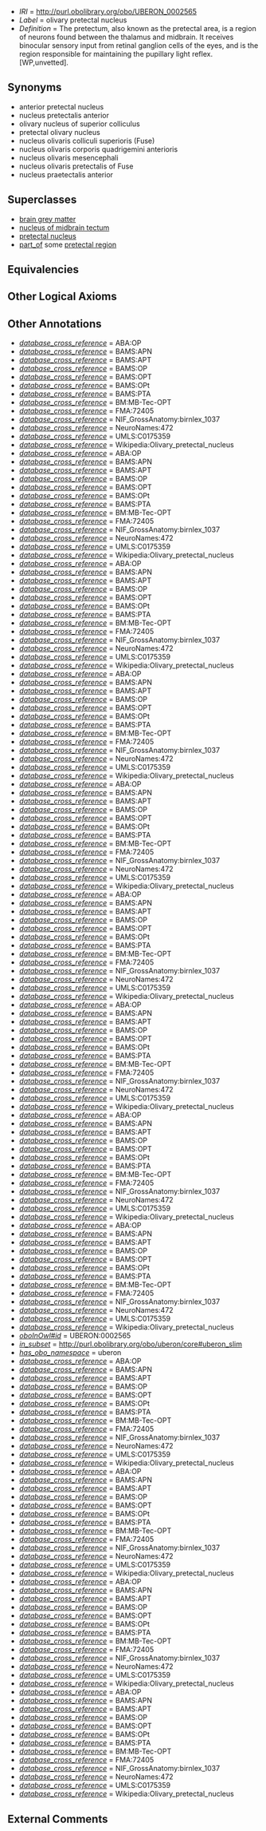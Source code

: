  * *IRI* = http://purl.obolibrary.org/obo/UBERON_0002565
 * *Label* = olivary pretectal nucleus
 * *Definition* = The pretectum, also known as the pretectal area, is a region of neurons found between the thalamus and midbrain. It receives binocular sensory input from retinal ganglion cells of the eyes, and is the region responsible for maintaining the pupillary light reflex. [WP,unvetted].

## Synonyms

 * anterior pretectal nucleus
 * nucleus pretectalis anterior
 * olivary nucleus of superior colliculus
 * pretectal olivary nucleus
 * nucleus olivaris colliculi superioris (Fuse)
 * nucleus olivaris corporis quadrigemini anterioris
 * nucleus olivaris mesencephali
 * nucleus olivaris pretectalis of Fuse
 * nucleus praetectalis anterior

## Superclasses

 * [brain grey matter](../../UBERON/28/UBERON_0003528.md)
 * [nucleus of midbrain tectum](../../UBERON/14/UBERON_0011214.md)
 * [pretectal nucleus](../../UBERON/50/UBERON_0014450.md)
 * [part_of](../../BFO/50/BFO_0000050.md) some [pretectal region](../../UBERON/44/UBERON_0001944.md)

## Equivalencies


## Other Logical Axioms


## Other Annotations

 * *[database_cross_reference](../../ef/oboInOwl#hasDbXref.md)* = ABA:OP
 * *[database_cross_reference](../../ef/oboInOwl#hasDbXref.md)* = BAMS:APN
 * *[database_cross_reference](../../ef/oboInOwl#hasDbXref.md)* = BAMS:APT
 * *[database_cross_reference](../../ef/oboInOwl#hasDbXref.md)* = BAMS:OP
 * *[database_cross_reference](../../ef/oboInOwl#hasDbXref.md)* = BAMS:OPT
 * *[database_cross_reference](../../ef/oboInOwl#hasDbXref.md)* = BAMS:OPt
 * *[database_cross_reference](../../ef/oboInOwl#hasDbXref.md)* = BAMS:PTA
 * *[database_cross_reference](../../ef/oboInOwl#hasDbXref.md)* = BM:MB-Tec-OPT
 * *[database_cross_reference](../../ef/oboInOwl#hasDbXref.md)* = FMA:72405
 * *[database_cross_reference](../../ef/oboInOwl#hasDbXref.md)* = NIF_GrossAnatomy:birnlex_1037
 * *[database_cross_reference](../../ef/oboInOwl#hasDbXref.md)* = NeuroNames:472
 * *[database_cross_reference](../../ef/oboInOwl#hasDbXref.md)* = UMLS:C0175359
 * *[database_cross_reference](../../ef/oboInOwl#hasDbXref.md)* = Wikipedia:Olivary_pretectal_nucleus
 * *[database_cross_reference](../../ef/oboInOwl#hasDbXref.md)* = ABA:OP
 * *[database_cross_reference](../../ef/oboInOwl#hasDbXref.md)* = BAMS:APN
 * *[database_cross_reference](../../ef/oboInOwl#hasDbXref.md)* = BAMS:APT
 * *[database_cross_reference](../../ef/oboInOwl#hasDbXref.md)* = BAMS:OP
 * *[database_cross_reference](../../ef/oboInOwl#hasDbXref.md)* = BAMS:OPT
 * *[database_cross_reference](../../ef/oboInOwl#hasDbXref.md)* = BAMS:OPt
 * *[database_cross_reference](../../ef/oboInOwl#hasDbXref.md)* = BAMS:PTA
 * *[database_cross_reference](../../ef/oboInOwl#hasDbXref.md)* = BM:MB-Tec-OPT
 * *[database_cross_reference](../../ef/oboInOwl#hasDbXref.md)* = FMA:72405
 * *[database_cross_reference](../../ef/oboInOwl#hasDbXref.md)* = NIF_GrossAnatomy:birnlex_1037
 * *[database_cross_reference](../../ef/oboInOwl#hasDbXref.md)* = NeuroNames:472
 * *[database_cross_reference](../../ef/oboInOwl#hasDbXref.md)* = UMLS:C0175359
 * *[database_cross_reference](../../ef/oboInOwl#hasDbXref.md)* = Wikipedia:Olivary_pretectal_nucleus
 * *[database_cross_reference](../../ef/oboInOwl#hasDbXref.md)* = ABA:OP
 * *[database_cross_reference](../../ef/oboInOwl#hasDbXref.md)* = BAMS:APN
 * *[database_cross_reference](../../ef/oboInOwl#hasDbXref.md)* = BAMS:APT
 * *[database_cross_reference](../../ef/oboInOwl#hasDbXref.md)* = BAMS:OP
 * *[database_cross_reference](../../ef/oboInOwl#hasDbXref.md)* = BAMS:OPT
 * *[database_cross_reference](../../ef/oboInOwl#hasDbXref.md)* = BAMS:OPt
 * *[database_cross_reference](../../ef/oboInOwl#hasDbXref.md)* = BAMS:PTA
 * *[database_cross_reference](../../ef/oboInOwl#hasDbXref.md)* = BM:MB-Tec-OPT
 * *[database_cross_reference](../../ef/oboInOwl#hasDbXref.md)* = FMA:72405
 * *[database_cross_reference](../../ef/oboInOwl#hasDbXref.md)* = NIF_GrossAnatomy:birnlex_1037
 * *[database_cross_reference](../../ef/oboInOwl#hasDbXref.md)* = NeuroNames:472
 * *[database_cross_reference](../../ef/oboInOwl#hasDbXref.md)* = UMLS:C0175359
 * *[database_cross_reference](../../ef/oboInOwl#hasDbXref.md)* = Wikipedia:Olivary_pretectal_nucleus
 * *[database_cross_reference](../../ef/oboInOwl#hasDbXref.md)* = ABA:OP
 * *[database_cross_reference](../../ef/oboInOwl#hasDbXref.md)* = BAMS:APN
 * *[database_cross_reference](../../ef/oboInOwl#hasDbXref.md)* = BAMS:APT
 * *[database_cross_reference](../../ef/oboInOwl#hasDbXref.md)* = BAMS:OP
 * *[database_cross_reference](../../ef/oboInOwl#hasDbXref.md)* = BAMS:OPT
 * *[database_cross_reference](../../ef/oboInOwl#hasDbXref.md)* = BAMS:OPt
 * *[database_cross_reference](../../ef/oboInOwl#hasDbXref.md)* = BAMS:PTA
 * *[database_cross_reference](../../ef/oboInOwl#hasDbXref.md)* = BM:MB-Tec-OPT
 * *[database_cross_reference](../../ef/oboInOwl#hasDbXref.md)* = FMA:72405
 * *[database_cross_reference](../../ef/oboInOwl#hasDbXref.md)* = NIF_GrossAnatomy:birnlex_1037
 * *[database_cross_reference](../../ef/oboInOwl#hasDbXref.md)* = NeuroNames:472
 * *[database_cross_reference](../../ef/oboInOwl#hasDbXref.md)* = UMLS:C0175359
 * *[database_cross_reference](../../ef/oboInOwl#hasDbXref.md)* = Wikipedia:Olivary_pretectal_nucleus
 * *[database_cross_reference](../../ef/oboInOwl#hasDbXref.md)* = ABA:OP
 * *[database_cross_reference](../../ef/oboInOwl#hasDbXref.md)* = BAMS:APN
 * *[database_cross_reference](../../ef/oboInOwl#hasDbXref.md)* = BAMS:APT
 * *[database_cross_reference](../../ef/oboInOwl#hasDbXref.md)* = BAMS:OP
 * *[database_cross_reference](../../ef/oboInOwl#hasDbXref.md)* = BAMS:OPT
 * *[database_cross_reference](../../ef/oboInOwl#hasDbXref.md)* = BAMS:OPt
 * *[database_cross_reference](../../ef/oboInOwl#hasDbXref.md)* = BAMS:PTA
 * *[database_cross_reference](../../ef/oboInOwl#hasDbXref.md)* = BM:MB-Tec-OPT
 * *[database_cross_reference](../../ef/oboInOwl#hasDbXref.md)* = FMA:72405
 * *[database_cross_reference](../../ef/oboInOwl#hasDbXref.md)* = NIF_GrossAnatomy:birnlex_1037
 * *[database_cross_reference](../../ef/oboInOwl#hasDbXref.md)* = NeuroNames:472
 * *[database_cross_reference](../../ef/oboInOwl#hasDbXref.md)* = UMLS:C0175359
 * *[database_cross_reference](../../ef/oboInOwl#hasDbXref.md)* = Wikipedia:Olivary_pretectal_nucleus
 * *[database_cross_reference](../../ef/oboInOwl#hasDbXref.md)* = ABA:OP
 * *[database_cross_reference](../../ef/oboInOwl#hasDbXref.md)* = BAMS:APN
 * *[database_cross_reference](../../ef/oboInOwl#hasDbXref.md)* = BAMS:APT
 * *[database_cross_reference](../../ef/oboInOwl#hasDbXref.md)* = BAMS:OP
 * *[database_cross_reference](../../ef/oboInOwl#hasDbXref.md)* = BAMS:OPT
 * *[database_cross_reference](../../ef/oboInOwl#hasDbXref.md)* = BAMS:OPt
 * *[database_cross_reference](../../ef/oboInOwl#hasDbXref.md)* = BAMS:PTA
 * *[database_cross_reference](../../ef/oboInOwl#hasDbXref.md)* = BM:MB-Tec-OPT
 * *[database_cross_reference](../../ef/oboInOwl#hasDbXref.md)* = FMA:72405
 * *[database_cross_reference](../../ef/oboInOwl#hasDbXref.md)* = NIF_GrossAnatomy:birnlex_1037
 * *[database_cross_reference](../../ef/oboInOwl#hasDbXref.md)* = NeuroNames:472
 * *[database_cross_reference](../../ef/oboInOwl#hasDbXref.md)* = UMLS:C0175359
 * *[database_cross_reference](../../ef/oboInOwl#hasDbXref.md)* = Wikipedia:Olivary_pretectal_nucleus
 * *[database_cross_reference](../../ef/oboInOwl#hasDbXref.md)* = ABA:OP
 * *[database_cross_reference](../../ef/oboInOwl#hasDbXref.md)* = BAMS:APN
 * *[database_cross_reference](../../ef/oboInOwl#hasDbXref.md)* = BAMS:APT
 * *[database_cross_reference](../../ef/oboInOwl#hasDbXref.md)* = BAMS:OP
 * *[database_cross_reference](../../ef/oboInOwl#hasDbXref.md)* = BAMS:OPT
 * *[database_cross_reference](../../ef/oboInOwl#hasDbXref.md)* = BAMS:OPt
 * *[database_cross_reference](../../ef/oboInOwl#hasDbXref.md)* = BAMS:PTA
 * *[database_cross_reference](../../ef/oboInOwl#hasDbXref.md)* = BM:MB-Tec-OPT
 * *[database_cross_reference](../../ef/oboInOwl#hasDbXref.md)* = FMA:72405
 * *[database_cross_reference](../../ef/oboInOwl#hasDbXref.md)* = NIF_GrossAnatomy:birnlex_1037
 * *[database_cross_reference](../../ef/oboInOwl#hasDbXref.md)* = NeuroNames:472
 * *[database_cross_reference](../../ef/oboInOwl#hasDbXref.md)* = UMLS:C0175359
 * *[database_cross_reference](../../ef/oboInOwl#hasDbXref.md)* = Wikipedia:Olivary_pretectal_nucleus
 * *[database_cross_reference](../../ef/oboInOwl#hasDbXref.md)* = ABA:OP
 * *[database_cross_reference](../../ef/oboInOwl#hasDbXref.md)* = BAMS:APN
 * *[database_cross_reference](../../ef/oboInOwl#hasDbXref.md)* = BAMS:APT
 * *[database_cross_reference](../../ef/oboInOwl#hasDbXref.md)* = BAMS:OP
 * *[database_cross_reference](../../ef/oboInOwl#hasDbXref.md)* = BAMS:OPT
 * *[database_cross_reference](../../ef/oboInOwl#hasDbXref.md)* = BAMS:OPt
 * *[database_cross_reference](../../ef/oboInOwl#hasDbXref.md)* = BAMS:PTA
 * *[database_cross_reference](../../ef/oboInOwl#hasDbXref.md)* = BM:MB-Tec-OPT
 * *[database_cross_reference](../../ef/oboInOwl#hasDbXref.md)* = FMA:72405
 * *[database_cross_reference](../../ef/oboInOwl#hasDbXref.md)* = NIF_GrossAnatomy:birnlex_1037
 * *[database_cross_reference](../../ef/oboInOwl#hasDbXref.md)* = NeuroNames:472
 * *[database_cross_reference](../../ef/oboInOwl#hasDbXref.md)* = UMLS:C0175359
 * *[database_cross_reference](../../ef/oboInOwl#hasDbXref.md)* = Wikipedia:Olivary_pretectal_nucleus
 * *[database_cross_reference](../../ef/oboInOwl#hasDbXref.md)* = ABA:OP
 * *[database_cross_reference](../../ef/oboInOwl#hasDbXref.md)* = BAMS:APN
 * *[database_cross_reference](../../ef/oboInOwl#hasDbXref.md)* = BAMS:APT
 * *[database_cross_reference](../../ef/oboInOwl#hasDbXref.md)* = BAMS:OP
 * *[database_cross_reference](../../ef/oboInOwl#hasDbXref.md)* = BAMS:OPT
 * *[database_cross_reference](../../ef/oboInOwl#hasDbXref.md)* = BAMS:OPt
 * *[database_cross_reference](../../ef/oboInOwl#hasDbXref.md)* = BAMS:PTA
 * *[database_cross_reference](../../ef/oboInOwl#hasDbXref.md)* = BM:MB-Tec-OPT
 * *[database_cross_reference](../../ef/oboInOwl#hasDbXref.md)* = FMA:72405
 * *[database_cross_reference](../../ef/oboInOwl#hasDbXref.md)* = NIF_GrossAnatomy:birnlex_1037
 * *[database_cross_reference](../../ef/oboInOwl#hasDbXref.md)* = NeuroNames:472
 * *[database_cross_reference](../../ef/oboInOwl#hasDbXref.md)* = UMLS:C0175359
 * *[database_cross_reference](../../ef/oboInOwl#hasDbXref.md)* = Wikipedia:Olivary_pretectal_nucleus
 * *[oboInOwl#id](../../id/oboInOwl#id.md)* = UBERON:0002565
 * *[in_subset](../../et/oboInOwl#inSubset.md)* = http://purl.obolibrary.org/obo/uberon/core#uberon_slim
 * *[has_obo_namespace](../../ce/oboInOwl#hasOBONamespace.md)* = uberon
 * *[database_cross_reference](../../ef/oboInOwl#hasDbXref.md)* = ABA:OP
 * *[database_cross_reference](../../ef/oboInOwl#hasDbXref.md)* = BAMS:APN
 * *[database_cross_reference](../../ef/oboInOwl#hasDbXref.md)* = BAMS:APT
 * *[database_cross_reference](../../ef/oboInOwl#hasDbXref.md)* = BAMS:OP
 * *[database_cross_reference](../../ef/oboInOwl#hasDbXref.md)* = BAMS:OPT
 * *[database_cross_reference](../../ef/oboInOwl#hasDbXref.md)* = BAMS:OPt
 * *[database_cross_reference](../../ef/oboInOwl#hasDbXref.md)* = BAMS:PTA
 * *[database_cross_reference](../../ef/oboInOwl#hasDbXref.md)* = BM:MB-Tec-OPT
 * *[database_cross_reference](../../ef/oboInOwl#hasDbXref.md)* = FMA:72405
 * *[database_cross_reference](../../ef/oboInOwl#hasDbXref.md)* = NIF_GrossAnatomy:birnlex_1037
 * *[database_cross_reference](../../ef/oboInOwl#hasDbXref.md)* = NeuroNames:472
 * *[database_cross_reference](../../ef/oboInOwl#hasDbXref.md)* = UMLS:C0175359
 * *[database_cross_reference](../../ef/oboInOwl#hasDbXref.md)* = Wikipedia:Olivary_pretectal_nucleus
 * *[database_cross_reference](../../ef/oboInOwl#hasDbXref.md)* = ABA:OP
 * *[database_cross_reference](../../ef/oboInOwl#hasDbXref.md)* = BAMS:APN
 * *[database_cross_reference](../../ef/oboInOwl#hasDbXref.md)* = BAMS:APT
 * *[database_cross_reference](../../ef/oboInOwl#hasDbXref.md)* = BAMS:OP
 * *[database_cross_reference](../../ef/oboInOwl#hasDbXref.md)* = BAMS:OPT
 * *[database_cross_reference](../../ef/oboInOwl#hasDbXref.md)* = BAMS:OPt
 * *[database_cross_reference](../../ef/oboInOwl#hasDbXref.md)* = BAMS:PTA
 * *[database_cross_reference](../../ef/oboInOwl#hasDbXref.md)* = BM:MB-Tec-OPT
 * *[database_cross_reference](../../ef/oboInOwl#hasDbXref.md)* = FMA:72405
 * *[database_cross_reference](../../ef/oboInOwl#hasDbXref.md)* = NIF_GrossAnatomy:birnlex_1037
 * *[database_cross_reference](../../ef/oboInOwl#hasDbXref.md)* = NeuroNames:472
 * *[database_cross_reference](../../ef/oboInOwl#hasDbXref.md)* = UMLS:C0175359
 * *[database_cross_reference](../../ef/oboInOwl#hasDbXref.md)* = Wikipedia:Olivary_pretectal_nucleus
 * *[database_cross_reference](../../ef/oboInOwl#hasDbXref.md)* = ABA:OP
 * *[database_cross_reference](../../ef/oboInOwl#hasDbXref.md)* = BAMS:APN
 * *[database_cross_reference](../../ef/oboInOwl#hasDbXref.md)* = BAMS:APT
 * *[database_cross_reference](../../ef/oboInOwl#hasDbXref.md)* = BAMS:OP
 * *[database_cross_reference](../../ef/oboInOwl#hasDbXref.md)* = BAMS:OPT
 * *[database_cross_reference](../../ef/oboInOwl#hasDbXref.md)* = BAMS:OPt
 * *[database_cross_reference](../../ef/oboInOwl#hasDbXref.md)* = BAMS:PTA
 * *[database_cross_reference](../../ef/oboInOwl#hasDbXref.md)* = BM:MB-Tec-OPT
 * *[database_cross_reference](../../ef/oboInOwl#hasDbXref.md)* = FMA:72405
 * *[database_cross_reference](../../ef/oboInOwl#hasDbXref.md)* = NIF_GrossAnatomy:birnlex_1037
 * *[database_cross_reference](../../ef/oboInOwl#hasDbXref.md)* = NeuroNames:472
 * *[database_cross_reference](../../ef/oboInOwl#hasDbXref.md)* = UMLS:C0175359
 * *[database_cross_reference](../../ef/oboInOwl#hasDbXref.md)* = Wikipedia:Olivary_pretectal_nucleus
 * *[database_cross_reference](../../ef/oboInOwl#hasDbXref.md)* = ABA:OP
 * *[database_cross_reference](../../ef/oboInOwl#hasDbXref.md)* = BAMS:APN
 * *[database_cross_reference](../../ef/oboInOwl#hasDbXref.md)* = BAMS:APT
 * *[database_cross_reference](../../ef/oboInOwl#hasDbXref.md)* = BAMS:OP
 * *[database_cross_reference](../../ef/oboInOwl#hasDbXref.md)* = BAMS:OPT
 * *[database_cross_reference](../../ef/oboInOwl#hasDbXref.md)* = BAMS:OPt
 * *[database_cross_reference](../../ef/oboInOwl#hasDbXref.md)* = BAMS:PTA
 * *[database_cross_reference](../../ef/oboInOwl#hasDbXref.md)* = BM:MB-Tec-OPT
 * *[database_cross_reference](../../ef/oboInOwl#hasDbXref.md)* = FMA:72405
 * *[database_cross_reference](../../ef/oboInOwl#hasDbXref.md)* = NIF_GrossAnatomy:birnlex_1037
 * *[database_cross_reference](../../ef/oboInOwl#hasDbXref.md)* = NeuroNames:472
 * *[database_cross_reference](../../ef/oboInOwl#hasDbXref.md)* = UMLS:C0175359
 * *[database_cross_reference](../../ef/oboInOwl#hasDbXref.md)* = Wikipedia:Olivary_pretectal_nucleus

## External Comments


